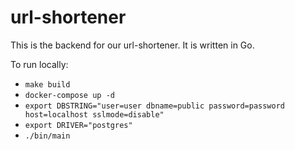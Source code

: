 # url-shortener

This is the backend for our url-shortener. It is written in Go. 

To run locally:

- `make build`
- `docker-compose up -d`
- `export DBSTRING="user=user dbname=public password=password host=localhost sslmode=disable"`
- `export DRIVER="postgres"`
- `./bin/main`